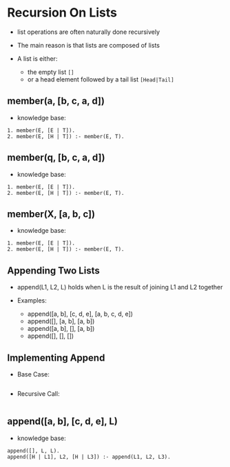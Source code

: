 # Recursion On Lists

- list operations are often naturally done recursively

- The main reason is that lists are composed of lists
- A list is either:
  - the empty list `[]`
  - or a head element followed by a tail list `[Head|Tail]`

## member(a, [b, c, a, d])
- knowledge base:
```
1. member(E, [E | T]).
2. member(E, [H | T]) :- member(E, T).
```

## member(q, [b, c, a, d])
- knowledge base:
```
1. member(E, [E | T]).
2. member(E, [H | T]) :- member(E, T).
```

## member(X, [a, b, c])
- knowledge base:
```
1. member(E, [E | T]).
2. member(E, [H | T]) :- member(E, T).
```

## Appending Two Lists
- append(L1, L2, L) holds when L is the result of joining L1 and L2 together

- Examples:
  - append([a, b], [c, d, e], [a, b, c, d, e])
  - append([], [a, b], [a, b])
  - append([a, b], [], [a, b])
  - append([], [], [])

## Implementing Append

- Base Case:

```

```

- Recursive Call:
```

```

## append([a, b], [c, d, e], L)
- knowledge base:
```
append([], L, L).
append([H | L1], L2, [H | L3]) :- append(L1, L2, L3).
```

